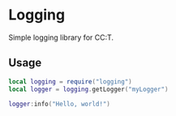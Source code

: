 # Logging

Simple logging library for CC:T.

## Usage

```lua
local logging = require("logging")
local logger = logging.getLogger("myLogger")

logger:info("Hello, world!")
```